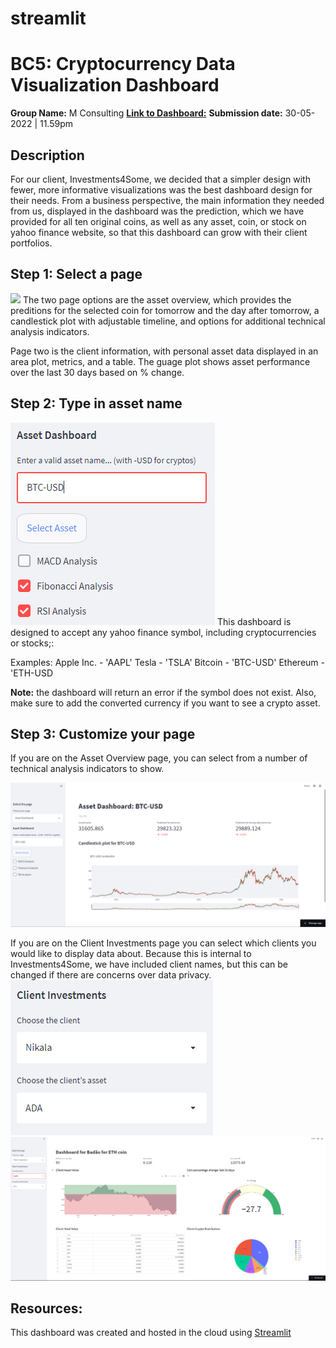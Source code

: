 # streamlit

# BC5: Cryptocurrency Data Visualization Dashboard

**Group Name:** M Consulting
[**Link to Dashboard:**](https://share.streamlit.io/stoffelrenan/streamlit/main/streamlit.py)
**Submission date:** 30-05-2022 | 11.59pm

## Description

For our client, Investments4Some, we decided that a simpler design with fewer, 
more informative visualizations was the best dashboard design for their needs.
From a business perspective, the main information they needed from us, displayed
in the dashboard was the prediction, which we have provided for all ten original 
coins, as well as any asset, coin, or stock on yahoo finance website, so that 
this dashboard can grow with their client portfolios.

## Step 1: Select a page

<img src='images/select_page.png'>
The two page options are the asset overview, which provides the preditions for the 
selected coin for tomorrow and the day after tomorrow, a candlestick plot with 
adjustable timeline, and options for additional technical analysis indicators. 

Page two is the client information, with personal asset data displayed in an area 
plot, metrics, and a table. The guage plot shows asset performance over the last 30 
days based on % change. 

## Step 2: Type in asset name

<img src='images/select_asset.png'>
This dashboard is designed to accept any yahoo finance symbol, including cryptocurrencies 
or stocks;:

Examples: 
Apple Inc. - 'AAPL'
Tesla 	   - 'TSLA'
Bitcoin    - 'BTC-USD'
Ethereum   - 'ETH-USD

**Note:** the dashboard will return an error if the symbol does not exist. Also, make sure to add the converted currency if you want to see a crypto asset. 

## Step 3: Customize your page 

If you are on the Asset Overview page, you can select from a number of technical
analysis indicators to show. 

<img src=images/asset_page.png>

If you are on the Client Investments page you can select which clients you would like to display
data about. Because this is internal to Investments4Some, we have included client names, 
but this can be changed if there are concerns over data privacy. 
<img src='images/select_client.png'>
<img src=images/client_page.png>
## Resources: 

This dashboard was created and hosted in the cloud using [Streamlit](https://streamlit.io/)
